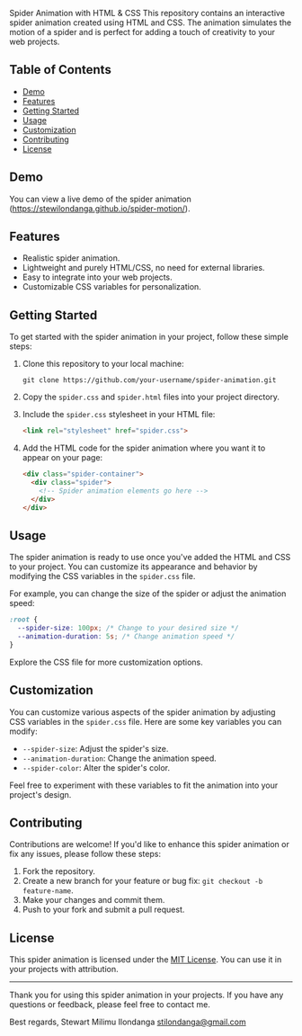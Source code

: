Spider Animation with HTML & CSS
This repository contains an interactive spider animation created using HTML and CSS. The animation simulates the motion of a spider and is perfect for adding a touch of creativity to 
your web projects.

## Table of Contents

- [Demo](#demo)
- [Features](#features)
- [Getting Started](#getting-started)
- [Usage](#usage)
- [Customization](#customization)
- [Contributing](#contributing)
- [License](#license)

## Demo

You can view a live demo of the spider animation (https://stewilondanga.github.io/spider-motion/).

## Features

- Realistic spider animation.
- Lightweight and purely HTML/CSS, no need for external libraries.
- Easy to integrate into your web projects.
- Customizable CSS variables for personalization.

## Getting Started

To get started with the spider animation in your project, follow these simple steps:

1. Clone this repository to your local machine:

   ```shell
   git clone https://github.com/your-username/spider-animation.git
   ```

2. Copy the `spider.css` and `spider.html` files into your project directory.

3. Include the `spider.css` stylesheet in your HTML file:

   ```html
   <link rel="stylesheet" href="spider.css">
   ```

4. Add the HTML code for the spider animation where you want it to appear on your page:

   ```html
   <div class="spider-container">
     <div class="spider">
       <!-- Spider animation elements go here -->
     </div>
   </div>
   ```

## Usage

The spider animation is ready to use once you've added the HTML and CSS to your project. You can customize its appearance and behavior by modifying the CSS variables in the 
`spider.css` file.

For example, you can change the size of the spider or adjust the animation speed:

```css
:root {
  --spider-size: 100px; /* Change to your desired size */
  --animation-duration: 5s; /* Change animation speed */
}
```

Explore the CSS file for more customization options.

## Customization

You can customize various aspects of the spider animation by adjusting CSS variables in the `spider.css` file. Here are some key variables you can modify:

- `--spider-size`: Adjust the spider's size.
- `--animation-duration`: Change the animation speed.
- `--spider-color`: Alter the spider's color.

Feel free to experiment with these variables to fit the animation into your project's design.

## Contributing

Contributions are welcome! If you'd like to enhance this spider animation or fix any issues, please follow these steps:

1. Fork the repository.
2. Create a new branch for your feature or bug fix: `git checkout -b feature-name`.
3. Make your changes and commit them.
4. Push to your fork and submit a pull request.

## License

This spider animation is licensed under the [MIT License](LICENSE). You can use it in your projects with attribution.

---

Thank you for using this spider animation in your projects. If you have any questions or feedback, please feel free to contact me.

Best regards,
Stewart Milimu Ilondanga
stilondanga@gmail.com
